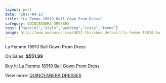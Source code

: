 ```yaml
---
layout: post
date: '2017-04-15'
title: "La Femme 18910 Ball Gown Prom Dress"
category: QUINCEANERA DRESSES
tags: ["special","style","wedding","crazy","femme"]
image: http://www.eudances.com/4822-thickbox_default/la-femme-18910-ball-gown-prom-dress.jpg
---
```

La Femme 18910 Ball Gown Prom Dress

On Sales: **$551.99**
<a href="https://www.eudances.com/en/quinceanera-dresses/1629-la-femme-18910-ball-gown-prom-dress.html"><amp-img layout="responsive" width="600" height="600" src="//www.eudances.com/4822-thickbox_default/la-femme-18910-ball-gown-prom-dress.jpg" alt="La Femme 18910 Ball Gown Prom Dress 0" /></a>
<a href="https://www.eudances.com/en/quinceanera-dresses/1629-la-femme-18910-ball-gown-prom-dress.html"><amp-img layout="responsive" width="600" height="600" src="//www.eudances.com/4826-thickbox_default/la-femme-18910-ball-gown-prom-dress.jpg" alt="La Femme 18910 Ball Gown Prom Dress 1" /></a>
<a href="https://www.eudances.com/en/quinceanera-dresses/1629-la-femme-18910-ball-gown-prom-dress.html"><amp-img layout="responsive" width="600" height="600" src="//www.eudances.com/4825-thickbox_default/la-femme-18910-ball-gown-prom-dress.jpg" alt="La Femme 18910 Ball Gown Prom Dress 2" /></a>
<a href="https://www.eudances.com/en/quinceanera-dresses/1629-la-femme-18910-ball-gown-prom-dress.html"><amp-img layout="responsive" width="600" height="600" src="//www.eudances.com/4824-thickbox_default/la-femme-18910-ball-gown-prom-dress.jpg" alt="La Femme 18910 Ball Gown Prom Dress 3" /></a>
<a href="https://www.eudances.com/en/quinceanera-dresses/1629-la-femme-18910-ball-gown-prom-dress.html"><amp-img layout="responsive" width="600" height="600" src="//www.eudances.com/4823-thickbox_default/la-femme-18910-ball-gown-prom-dress.jpg" alt="La Femme 18910 Ball Gown Prom Dress 4" /></a>

Buy it: [La Femme 18910 Ball Gown Prom Dress](https://www.eudances.com/en/quinceanera-dresses/1629-la-femme-18910-ball-gown-prom-dress.html "La Femme 18910 Ball Gown Prom Dress")

View more: [QUINCEANERA DRESSES](https://www.eudances.com/en/17-quinceanera-dresses "QUINCEANERA DRESSES")